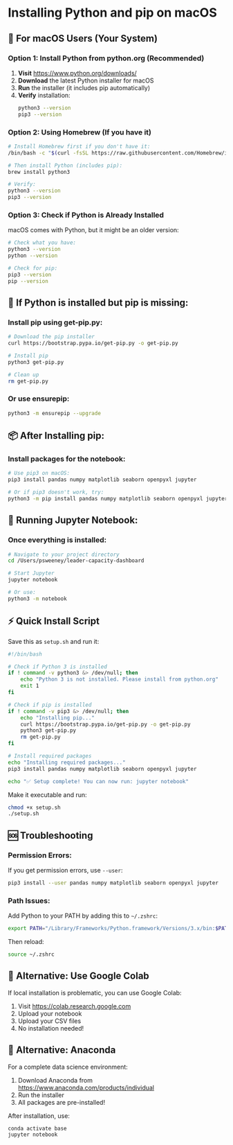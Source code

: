 # Installing Python and pip on macOS

## 🍎 For macOS Users (Your System)

### Option 1: Install Python from python.org (Recommended)
1. **Visit** https://www.python.org/downloads/
2. **Download** the latest Python installer for macOS
3. **Run** the installer (it includes pip automatically)
4. **Verify** installation:
   ```bash
   python3 --version
   pip3 --version
   ```

### Option 2: Using Homebrew (If you have it)
```bash
# Install Homebrew first if you don't have it:
/bin/bash -c "$(curl -fsSL https://raw.githubusercontent.com/Homebrew/install/HEAD/install.sh)"

# Then install Python (includes pip):
brew install python3

# Verify:
python3 --version
pip3 --version
```

### Option 3: Check if Python is Already Installed
macOS comes with Python, but it might be an older version:
```bash
# Check what you have:
python3 --version
python --version

# Check for pip:
pip3 --version
pip --version
```

## 🔧 If Python is installed but pip is missing:

### Install pip using get-pip.py:
```bash
# Download the pip installer
curl https://bootstrap.pypa.io/get-pip.py -o get-pip.py

# Install pip
python3 get-pip.py

# Clean up
rm get-pip.py
```

### Or use ensurepip:
```bash
python3 -m ensurepip --upgrade
```

## 📦 After Installing pip:

### Install packages for the notebook:
```bash
# Use pip3 on macOS:
pip3 install pandas numpy matplotlib seaborn openpyxl jupyter

# Or if pip3 doesn't work, try:
python3 -m pip install pandas numpy matplotlib seaborn openpyxl jupyter
```

## 🚀 Running Jupyter Notebook:

### Once everything is installed:
```bash
# Navigate to your project directory
cd /Users/psweeney/leader-capacity-dashboard

# Start Jupyter
jupyter notebook

# Or use:
python3 -m notebook
```

## ⚡ Quick Install Script

Save this as `setup.sh` and run it:
```bash
#!/bin/bash

# Check if Python 3 is installed
if ! command -v python3 &> /dev/null; then
    echo "Python 3 is not installed. Please install from python.org"
    exit 1
fi

# Check if pip is installed
if ! command -v pip3 &> /dev/null; then
    echo "Installing pip..."
    curl https://bootstrap.pypa.io/get-pip.py -o get-pip.py
    python3 get-pip.py
    rm get-pip.py
fi

# Install required packages
echo "Installing required packages..."
pip3 install pandas numpy matplotlib seaborn openpyxl jupyter

echo "✅ Setup complete! You can now run: jupyter notebook"
```

Make it executable and run:
```bash
chmod +x setup.sh
./setup.sh
```

## 🆘 Troubleshooting

### Permission Errors:
If you get permission errors, use `--user`:
```bash
pip3 install --user pandas numpy matplotlib seaborn openpyxl jupyter
```

### Path Issues:
Add Python to your PATH by adding this to `~/.zshrc`:
```bash
export PATH="/Library/Frameworks/Python.framework/Versions/3.x/bin:$PATH"
```

Then reload:
```bash
source ~/.zshrc
```

## 📱 Alternative: Use Google Colab

If local installation is problematic, you can use Google Colab:
1. Visit https://colab.research.google.com
2. Upload your notebook
3. Upload your CSV files
4. No installation needed!

## 🐍 Alternative: Anaconda

For a complete data science environment:
1. Download Anaconda from https://www.anaconda.com/products/individual
2. Run the installer
3. All packages are pre-installed!

After installation, use:
```bash
conda activate base
jupyter notebook
``` 